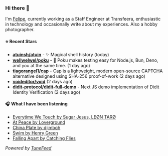 ### Hi there 👋

I'm [Felipe](https://felipevm.com), currently working as a Staff Engineer at Transfeera, enthusiastic in technology and occasionally write about my experiences. Also a hobby photographer.

#### ⭐ Recent Stars
- **[atuinsh/atuin](https://github.com/atuinsh/atuin)** - ✨ Magical shell history (today)
- **[wellwelwel/poku](https://github.com/wellwelwel/poku)** - 🐷 Poku makes testing easy for Node.js, Bun, Deno, and you at the same time. (1 day ago)
- **[tiagorangel1/cap](https://github.com/tiagorangel1/cap)** - Cap is a lightweight, modern open-source CAPTCHA alternative designed using SHA-256 proof-of-work (2 days ago)
- **[voideditor/void](https://github.com/voideditor/void)** (2 days ago)
- **[didit-protocol/didit-full-demo](https://github.com/didit-protocol/didit-full-demo)** - Next JS demo implementation of Didit Identity Verification (2 days ago)

#### 🎧 What I have been listening
- [Everytime We Touch by Sugar Jesus, LEØN TARØ](https://open.spotify.com/track/46rJi3NrCFuiOXPfX5wq91)
- [At Peace by Loverground](https://open.spotify.com/track/4byjEiPkQDNTnmHMU0izqA)
- [China Plate by djimboh](https://open.spotify.com/track/0aGjzEGpEJgBLb5KoZAS8i)
- [Swim by Henry Green](https://open.spotify.com/track/76jLlcqIuqBv3SXx5fcnfW)
- [Falling Apart by Catching Flies](https://open.spotify.com/track/6OLWbvjMrcnjee9YyD6qnA)

_Powered by [TuneFeed](https://tunefeed.app?ref=github.com)_
